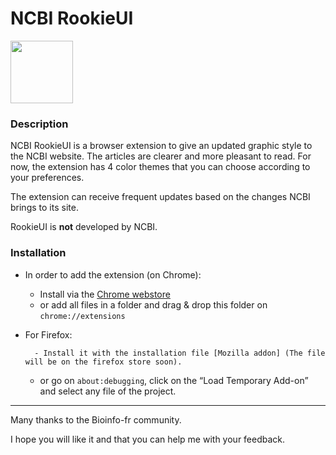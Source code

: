 # NCBI RookieUI
<img src="https://github.com/pierrejacquet/NCBI-RookieUI/blob/master/Chrome/ROOKIEMAX.png?raw=true" width="100">

### Description

NCBI RookieUI is a browser extension to give an updated graphic style to the NCBI website. The articles are clearer and more pleasant to read. For now, the extension has 4 color themes that you can choose according to your preferences.



The extension can receive frequent updates based on the changes NCBI brings to its site.



RookieUI is **not** developed by NCBI.



### Installation

- In order to add the extension (on Chrome):

	- Install via the [Chrome webstore]
	- or add all files in a folder and drag & drop this folder on ```chrome://extensions```




- For Firefox:

    	- Install it with the installation file [Mozilla addon] (The file will be on the firefox store soon).

	- or go on ```about:debugging```, click on the “Load Temporary Add-on” and select any file of the project.



------

Many thanks to the Bioinfo-fr community.

I hope you will like it and that you can help me with your feedback.



   [chrome://extensions]: <chrome://extensions>
   [Chrome webstore]: <https://chrome.google.com/webstore/detail/ncbi-rookie-ui/abpchaihggmpmpldeofeigihpmiejoba>
   [about:debugging]: <about:debugging>
   [Mozzilla addon]: <https://github.com/pierrejacquet/NCBI-RookieUI/blob/master/xpi-files/ncbi_rookieui.xpi?raw=true>
